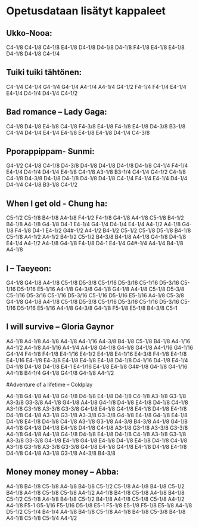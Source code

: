 # Opetusdataan lisätyt kappaleet

## Ukko-Nooa:

C4-1/8 C4-1/8 C4-1/8 E4-1/8 D4-1/8 D4-1/8 D4-1/8 F4-1/8 E4-1/8 E4-1/8 D4-1/8 D4-1/8 C4-1/4 

## Tuiki tuiki tähtönen:

C4-1/4 C4-1/4 G4-1/4 G4-1/4 A4-1/4 A4-1/4 G4-1/2 F4-1/4 F4-1/4 E4-1/4 E4-1/4 D4-1/4 D4-1/4 C4-1/2 

## Bad romance – Lady Gaga:

C4-1/8 D4-1/8 E4-1/8 C4-1/8 F4-3/8 E4-1/8 F4-1/8 E4-1/8 D4-3/8 B3-1/8 C4-1/4 D4-1/4 E4-1/4 E4-1/8 E4-1/8 E4-1/8 D4-1/4 C4-3/8 

## Pporappippam- Sunmi:

G4-1/2 C4-1/8 C4-1/8 D4-3/8 D4-1/8 D4-1/8 D4-1/8 D4-1/8 C4-1/4 F4-1/4 E4-1/4 D4-1/4 D4-1/4 E4-1/8 C4-1/8 A3-1/8 B3-1/4 C4-1/4  G4-1/2 C4-1/8 C4-1/8 D4-3/8 D4-1/8 D4-1/8 D4-1/8 D4-1/8 C4-1/4 F4-1/4 E4-1/4 D4-1/4 D4-1/4 C4-1/8 B3-1/8 C4-1/2

## When I get old - Chung ha:

C5-1/2 C5-1/8 B4-1/8 A4-1/8 F4-1/2 F4-1/8 G4-1/8 A4-1/8 C5-1/8 B4-1/2 B4-1/8 A4-1/8 G4-1/8 D4-1 E4-1/4 G4-1/4 D4-1/4 E4-1/4 A4-1/2 A4-1/8 G4-1/8 F4-1/8 D4-1 E4-1/2 G4#-1/2 A4-1/2 B4-1/2 C5-1/2 C5-1/8 D5-1/8 B4-1/8 C5-1/8 A4-1/2 A4-1/2 B4-1/2 C5-1/2 B4-3/8 B4-1/8 A4-1/8 G4-1/8 D4-1/8 E4-1/4 A4-1/2 A4-1/8 G4-1/8 F4-1/8 D4-1 E4-1/4 G4#-1/4 A4-1/4 B4-1/8 A4-1/8  

## I – Taeyeon:

G4-1/8 G4-1/8 A4-1/8 C5-1/8 D5-3/8 C5-1/16 D5-3/16 C5-1/16 D5-3/16 C5-1/16 D5-1/16 E5-1/16 A4-1/8 G4-3/8 G4-1/8 G4-1/8 A4-1/8 C5-1/8 D5-3/8 C5-1/16 D5-3/16 C5-1/16 D5-3/16 C5-1/16 D5-1/16 E5-1/16 A4-1/8 C5-3/8 G4-1/8 G4-1/8 A4-1/8 C5-1/8 D5-3/8 C5-1/16 D5-3/16 C5-1/16 D5-3/16 C5-1/16 D5-1/16 E5-1/16 A4-1/8 G4-3/8 G4-1/8 F5-1/8 E5-1/8 B4-3/8 C5-1 


## I will survive – Gloria Gaynor

A4-1/8 A4-1/8 A4-1/8 A4-1/8 A4-1/16 A4-3/8 B4-1/8 C5-1/8 B4-1/8 A4-1/16 A4-1/2 A4-1/8 A4-1/16 A4-1/4 A4-1/8 G4-1/8 G4-1/8 G4-1/8 A4-1/16 G4-1/16 G4-1/4 F4-1/8 F4-1/8 E4-1/16 E4-1/2 E4-1/8 E4-1/16 E4-3/8 F4-1/8 E4-1/8 E4-1/16 E4-1/8 E4-3/8 E4-1/8 E4-1/8 E4-1/8 D4-1/8 D4-1/16 D4-1/8 E4-1/4 D4-1/8 D4-1/8 D4-1/8 E4-1 E4-1/16 E4-1/8 E4-1/8 G4#-1/8 G4-1/8 G4-1/16 A4-1/8 B4-1/4 G4-1/8 G4-1/8 G4-1/8 A4-1/2 


#Adventure of a lifetime – Coldplay

A4-1/8 G4-1/8 A4-1/8 G4-1/8 D4-1/8 E4-1/8 D4-1/8 C4-1/8 A3-1/8 G3-1/8 A3-3/8 G3-3/8 A4-1/8 G4-1/8 A4-1/8 G4-1/8 D4-1/8 E4-1/8 D4-1/8 C4-1/8 A3-1/8 G3-1/8 A3-3/8 G3-3/8 G4-1/8 E4-1/8 G4-1/8 E4-1/8 D4-1/8 E4-1/8 D4-1/8 C4-1/8 A3-1/8 G3-1/8 A3-3/8 G3-3/8 G4-1/8 E4-1/8 G4-1/8 E4-1/8 D4-1/8 E4-1/8 D4-1/8 C4-1/8 A3-1/8 G3-1/8 A4-3/8 B4-3/8 A4-1/8 G4-1/8 A4-1/8 G4-1/8 D4-1/8 E4-1/8 D4-1/8 C4-1/8 A3-1/8 G3-1/8 A3-3/8 G3-3/8 A4-1/8 G4-1/8 A4-1/8 G4-1/8 D4-1/8 E4-1/8 D4-1/8 C4-1/8 A3-1/8 G3-1/8 A3-3/8 G3-3/8 G4-1/8 E4-1/8 G4-1/8 E4-1/8 D4-1/8 E4-1/8 D4-1/8 C4-1/8 A3-1/8 G3-1/8 A3-3/8 G3-3/8 G4-1/8 E4-1/8 G4-1/8 E4-1/8 D4-1/8 E4-1/8 D4-1/8 C4-1/8 A3-1/8 G3-1/8 A4-3/8 B4-3/8 


## Money money money – Abba:

A4-1/8 B4-1/8 C5-1/8 A4-1/8 B4-1/8 C5-1/2 C5-1/8 A4-1/8 B4-1/8 C5-1/2 B4-1/8 A4-1/8 C5-1/8 C5-1/8 A4-1/2 A4-1/8 B4-1/8 C5-1/8 A4-1/8 B4-1/8 C5-1/2 C5-1/8 A4-1/8 B4-1/8 C5-1/2 B4-1/8 A4-1/8 C5-1/8 C5-1/8 A4-1/2 A4-1/8 F5-1 G5-1/16 F5-1/16 D5-1/8 E5-1 F5-1/8 E5-1/8 F5-1/8 E5-1/8 A4-1/8 D5-1/2 C5-1/4 B4-1/4 A4-1/8 B4-1/8 C5-1/8 A4-1/8 B4-1/8 C5-3/8 B4-1/8 A4-1/8 C5-1/8 C5-1/4 A4-1/2  

